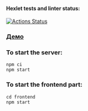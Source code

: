 #### Hexlet tests and linter status:  
[![Actions Status](https://github.com/metastasio/frontend-project-12/workflows/hexlet-check/badge.svg)](https://github.com/metastasio/frontend-project-12/actions)
  
  

### [Демо](https://chat-project-6cxy.onrender.com/)  

### To start the server:

```
npm ci
npm start
```

### To start the frontend part:

```
cd frontend
npm start
```



